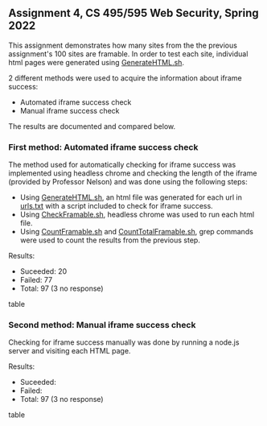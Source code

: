 ## Assignment 4, CS 495/595 Web Security, Spring 2022

This assignment demonstrates how many sites from the the previous assignment's 100 sites are framable. In order to test each site, individual html pages were generated using [GenerateHTML.sh](GenerateHTML.sh).

2 different methods were used to acquire the information about iframe success:
* Automated iframe success check
* Manual iframe success check

The results are documented and compared below.

### First method: Automated iframe success check

The method used for automatically checking for iframe success was implemented using headless chrome and checking the length of the iframe (provided by Professor Nelson) and was done using the following steps:

* Using [GenerateHTML.sh](GenerateHTML.sh), an html file was generated for each url in [urls.txt](urls.txt) with a script included to check for iframe success.
* Using [CheckFramable.sh](CheckFramable.sh), headless chrome was used to run each html file.
* Using [CountFramable.sh](CountFramable.sh) and [CountTotalFramable.sh](CountTotalFramable.sh), grep commands were used to count the results from the previous step.

Results:
* Suceeded: 20
* Failed: 77
* Total: 97 (3 no response)

table

### Second method: Manual iframe success check

Checking for iframe success manually was done by running a node.js server and visiting each HTML page.

Results:
* Suceeded:
* Failed:
* Total: 97 (3 no response)

table
